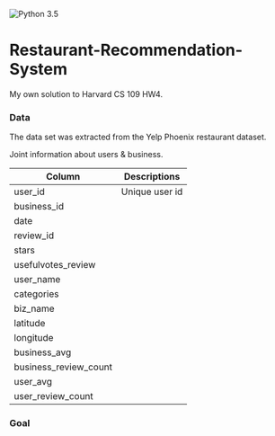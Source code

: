 ![Python 3.5](https://img.shields.io/badge/python-3.5-blue.svg)

# Restaurant-Recommendation-System
My own solution to Harvard CS 109 HW4.
<br/>
### Data
The data set was extracted from the Yelp Phoenix restaurant dataset. 

Joint information about users & business.

| Column | Descriptions |
| -------|--------------|
| user_id | Unique user id |
| business_id |
| date |
| review_id |
| stars |
| usefulvotes_review |
| user_name |
| categories |
| biz_name |
| latitude |
| longitude |
| business_avg |
| business_review_count |
| user_avg |
| user_review_count |

### Goal
